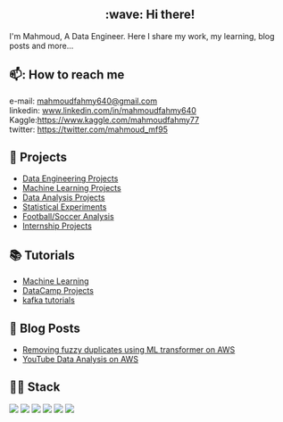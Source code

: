 <h2 style="text-align: center;"> :wave: Hi there!</h2>
I'm Mahmoud, A Data Engineer. Here I share my work, my learning, blog posts and more... 

## 📫: How to reach me 
e-mail: mahmoudfahmy640@gmail.com\
linkedin: www.linkedin.com/in/mahmoudfahmy640 \
Kaggle:https://www.kaggle.com/mahmoudfahmy77 \
twitter: https://twitter.com/mahmoud_mf95

## 💼 Projects
* [Data Engineering Projects](https://github.com/mahmoud-f95/Data_Engineering_Projects)
* [Machine Learning Projects](https://github.com/mahmoud-f95/Machine_Learning)
* [Data Analysis Projects](https://github.com/mahmoud-f95/Data_Analysis_Projects)
* [Statistical Experiments](https://github.com/mahmoud-f95/Statistical_Experiment)
* [Football/Soccer Analysis](https://github.com/mahmoud-f95/Football_analysis)
* [Internship Projects](https://github.com/mahmoud-f95/Internships_Projects)

## :books: Tutorials
* [Machine Learning](https://github.com/mahmoud-f95/Machine_Learning_Tutorials)
* [DataCamp Projects](https://github.com/mahmoud-f95/DataCamp_Projects)
* [kafka tutorials](https://github.com/mahmoud-f95/kafka-tutorials)

## :page_facing_up: Blog Posts
* [Removing fuzzy duplicates using ML transformer on AWS](https://victorious-woolen-ed6.notion.site/Removing-Fuzzy-duplicates-using-ML-transformer-on-AWS-9477fe849ecb48db8940df268a37c18c)
* [YouTube Data Analysis on AWS](https://www.notion.so/YouTube-Data-Analysis-on-AWS-bafa06920ea14fbaac55d44575302193)



## :man_technologist: Stack
![](https://img.shields.io/badge/Language-Python-blue) ![](https://img.shields.io/badge/Language-SQL-blue) ![](https://img.shields.io/badge/Theory-Mathematics-orange) ![](https://img.shields.io/badge/Theory-Statistics-orange)  ![](https://img.shields.io/badge/Theory-Machine%20Learning-orange) ![](https://img.shields.io/badge/BI-Tableau-brightgreen)








